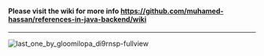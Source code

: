 #### Please visit the wiki for more info https://github.com/muhamed-hassan/references-in-java-backend/wiki

***

![last_one_by_gloomilopa_di9rnsp-fullview](https://github.com/user-attachments/assets/5e6e6dad-5587-4c65-b97e-e3513bdfbadf)
